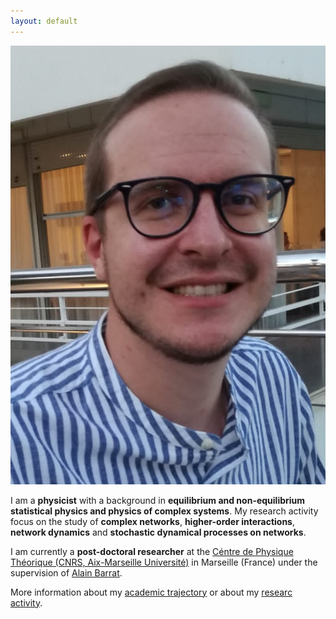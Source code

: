 ```yaml
---
layout: default
---
```

<div class="row">
  <div class="col-12 col-lg-4">
  <img class="avatar avatar-circle" src="/pictures/me.jpg" alt="Marco Mancastroppa" />
  </div>
  <div class="col-12 col-lg-8">
    
I am a **physicist** with a background in **equilibrium and non-equilibrium statistical physics and physics of complex systems**. My research activity focus on the study of **complex networks**, **higher-order interactions**, **network dynamics** and **stochastic dynamical processes on networks**.

I am currently a **post-doctoral researcher** at the [Céntre de Physique Théorique (CNRS, Aix-Marseille Université)](https://www.cpt.univ-mrs.fr/) in Marseille (France) under the supervision of [Alain Barrat](https://www.cpt.univ-mrs.fr/~barrat/).

More information about my [academic trajectory](https://marco-mancastroppa.github.io/timeline.html) or about my [researc activity](https://marco-mancastroppa.github.io/publications.html).

  </div>
</div>


